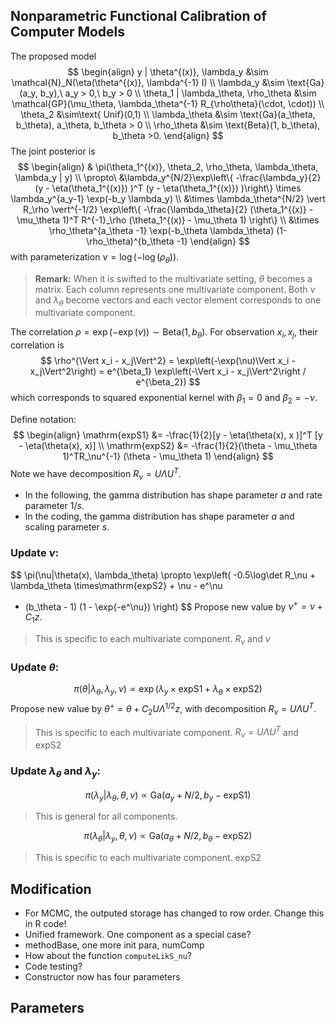 
## Nonparametric Functional Calibration of Computer Models

The proposed model
$$
\begin{align}
y | \theta^{(x)}, \lambda_y &\sim \mathcal{N}_N(\eta(\theta^{(x)}, 
\lambda^{-1} I) \\
\lambda_y &\sim \text{Ga}(a_y, b_y),\ a_y > 0,\ b_y > 0 \\
\theta_1 | \lambda_\theta, \rho_\theta &\sim
\mathcal{GP}(\mu_\theta, \lambda_\theta^{-1} 
R_{\rho\theta}(\cdot, \cdot)) \\
\theta_2 &\sim\text{ Unif}(0,1) \\
\lambda_\theta &\sim \text{Ga}(a_\theta, b_\theta),
a_\theta, b_\theta > 0 \\
\rho_\theta &\sim \text{Beta}(1, b_\theta), b_\theta >0.
\end{align}
$$
The joint posterior is
$$
\begin{align}
& \pi(\theta_1^{(x)}, \theta_2, \rho_\theta, \lambda_\theta,
\lambda_y | y) \\
\propto\ &\lambda_y^{N/2}\exp\left\{
-\frac{\lambda_y}{2} (y - \eta(\theta_1^{(x)}) )^T
(y - \eta(\theta_1^{(x)}) )\right\}
\times \lambda_y^{a_y-1} \exp(-b_y \lambda_y) \\
&\times \lambda_\theta^{N/2} \vert R_\rho \vert^{-1/2}
\exp\left\{ 
-\frac{\lambda_\theta}{2} (\theta_1^{(x)} - \mu_\theta 1)^T
R^{-1}_\rho (\theta_1^{(x)} - \mu_\theta 1) 
\right\} \\
&\times \rho_\theta^{a_\theta -1}
\exp(-b_\theta \lambda_\theta) (1-\rho_\theta)^{b_\theta -1}
\end{align}
$$
with parameterization $\nu = \log(-\log(\rho_\theta))$.

> **Remark:** When it is swifted to the multivariate setting, $\theta$ becomes a matrix. Each column represents one multivariate component. Both $\nu$ and $\lambda_\theta$ become vectors and each vector element corresponds to one multivariate component. 



The correlation $\rho = \exp(-\exp(\nu)) \sim \mathrm{Beta}(1, b_\theta)$. 
For observation $x_i, x_j$, their correlation is 
$$
\rho^{\Vert x_i - x_j\Vert^2} =
\exp\left(-\exp(\nu)\Vert x_i - x_j\Vert^2\right) = 
e^{\beta_1}  \exp\left(-\Vert x_i - x_j\Vert^2\right / e^{\beta_2})
$$
which corresponds to squared exponential kernel with $\beta_1 = 0$ and $\beta_2 = -\nu$.


Define notation:
$$
\begin{align}
\mathrm{expS1} &= -\frac{1}{2}[y - \eta(\theta(x), x )]^T [y - \eta(\theta(x), x)] \\
\mathrm{expS2} &= -\frac{1}{2}(\theta - \mu_\theta 1)^TR_\nu^{-1} (\theta - \mu_\theta 1)
\end{align}
$$
Note we have  decomposition $R_\nu = U\Lambda U^T$.


* In the following, the gamma distribution has shape parameter $a$ and rate parameter $1/s$. 
* In the coding, the gamma distribution has shape parameter $a$ and scaling parameter $s$.

### Update $\nu$:
$$
\pi(\nu|\theta(x), \lambda_\theta) \propto
\exp\left(
-0.5\log\det R_\nu + \lambda_\theta \times\mathrm{expS2} + \nu - e^\nu
+ (b_\theta - 1) (1 - \exp\{-e^\nu\})
\right)
$$
Propose new value by $\nu^+ = \nu + C_1 z$.

> This is specific to each multivariate component. $R_v$ and $v$

### Update $\theta$:
$$
\pi(\theta | \lambda_\theta, \lambda_y, \nu) \propto
\exp\left(\lambda_y\times\mathrm{expS1} + \lambda_\theta\times\mathrm{expS2}\right)
$$
Propose new value by $\theta^+ = \theta + C_2 U\Lambda^{1/2} z$, with  decomposition $R_\nu = U\Lambda U^T$.

> This is specific to each multivariate component. $R_\nu = U\Lambda U^T$
> and $\mathrm{expS2}$


### Update $\lambda_\theta$ and $\lambda_y$:
$$
\pi(\lambda_y | \lambda_\theta, \theta, \nu) \propto
\mathrm{Ga}(a_y + N/2, b_y - \mathrm{expS1})
$$
> This is general for all components.


$$
\pi(\lambda_\theta | \lambda_y, \theta, \nu) \propto
\mathrm{Ga}(a_\theta + N/2, b_\theta - \mathrm{expS2})
$$
> This is specific to each multivariate component. $\mathrm{expS2}$



## Modification

- For MCMC, the outputed storage has changed to row order. Change this in R code!
- Unified framework. One component as a special case? 
- methodBase, one more init para, numComp
- How about the function `computeLikS_nu`?
- Code testing? 
- Constructor now has four parameters


## Parameters

